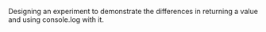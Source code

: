Designing an experiment to demonstrate the differences in returning a value and using console.log with it.
